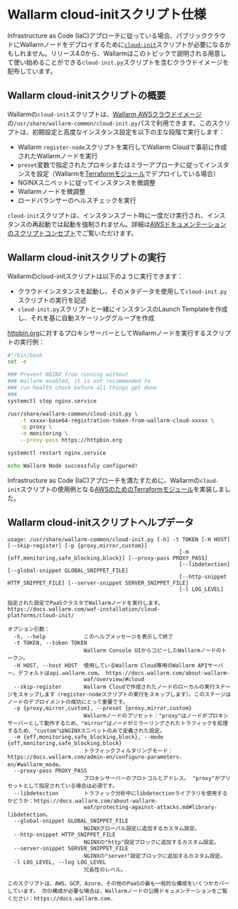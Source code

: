 # Wallarm cloud-initスクリプト仕様

Infrastructure as Code (IaC)アプローチに従っている場合、パブリッククラウドにWallarmノードをデプロイするために[`cloud-init`](https://cloudinit.readthedocs.io/en/latest/index.html)スクリプトが必要になるかもしれません。リリース4.0から、Wallarmはこのトピックで説明される用意して使い始めることができる`cloud-init.py`スクリプトを含むクラウドイメージを配布しています。

## Wallarm cloud-initスクリプトの概要

Wallarmの`cloud-init`スクリプトは、[Wallarm AWSクラウドイメージ](https://aws.amazon.com/marketplace/pp/prodview-5rl4dgi4wvbfe)の`/usr/share/wallarm-common/cloud-init.py`パスで利用できます。このスクリプトは、初期設定と高度なインスタンス設定を以下の主な段階で実行します：

* Wallarm `register-node`スクリプトを実行してWallarm Cloudで事前に作成されたWallarmノードを実行 
* `preset`変数で指定されたプロキシまたはミラーアプローチに従ってインスタンスを設定（Wallarmを[Terraformモジュール](aws/terraform-module/overview.md)でデプロイしている場合）
* NGINXスニペットに従ってインスタンスを微調整
* Wallarmノードを微調整
* ロードバランサーのヘルスチェックを実行

`cloud-init`スクリプトは、インスタンスブート時に一度だけ実行され、インスタンスの再起動では起動を強制されません。詳細は[AWSドキュメンテーションのスクリプトコンセプト](https://docs.aws.amazon.com/AWSEC2/latest/UserGuide/user-data.html)でご覧いただけます。

## Wallarm cloud-initスクリプトの実行

Wallarmのcloud-initスクリプトは以下のように実行できます：

* クラウドインスタンスを起動し、そのメタデータを使用して`cloud-init.py`スクリプトの実行を記述
* `cloud-init.py`スクリプトと一緒にインスタンスのLaunch Templateを作成し、それを基に自動スケーリンググループを作成

[httpbin.org](https://httpbin.org)に対するプロキシサーバーとしてWallarmノードを実行するスクリプトの実行例：

```bash
#!/bin/bash
set -e

### Prevent NGINX from running without
### Wallarm enabled, it is not recommended to
### run health check before all things get done
###
systemctl stop nginx.service

/usr/share/wallarm-common/cloud-init.py \
    -t xxxxx-base64-registration-token-from-wallarm-cloud-xxxxx \
    -p proxy \
    -m monitoring \
    --proxy-pass https://httpbin.org

systemctl restart nginx.service

echo Wallarm Node successfuly configured!
```

Infrastructure as Code (IaC)アプローチを満たすために、Wallarmの`cloud-init`スクリプトの使用例となる[AWSのためのTerraformモジュール](aws/terraform-module/overview.md)を実装しました。

## Wallarm cloud-initスクリプトヘルプデータ

```plain
usage: /usr/share/wallarm-common/cloud-init.py [-h] -t TOKEN [-H HOST] [--skip-register] [-p {proxy,mirror,custom}]
                                                      [-m {off,monitoring,safe_blocking,block}] [--proxy-pass PROXY_PASS]
                                                      [--libdetection] [--global-snippet GLOBAL_SNIPPET_FILE]
                                                      [--http-snippet HTTP_SNIPPET_FILE] [--server-snippet SERVER_SNIPPET_FILE]
                                                      [-l LOG_LEVEL]

指定された設定でPaaSクラスタでWallarmノードを実行します。 https://docs.wallarm.com/waf-installation/cloud-
platforms/cloud-init/

オプション引数：
  -h, --help            このヘルプメッセージを表示して終了
  -t TOKEN, --token TOKEN
                        Wallarm Console UIからコピーしたWallarmノードのトークン。
  -H HOST, --host HOST  使用しているWallarm Cloud専用のWallarm APIサーバー。デフォルトはapi.wallarm.com。 https://docs.wallarm.com/about-wallarm-
                        waf/overview/#cloud
  --skip-register       Wallarm Cloudで作成されたノードのローカルの実行ステージをスキップします（register-nodeスクリプトの実行をスキップします）。このステージはノードのデプロイメントの成功にとって重要です。
  -p {proxy,mirror,custom}, --preset {proxy,mirror,custom}
                        Wallarmノードのプリセット："proxy"はノードがプロキシサーバーとして動作するため、"mirror"はノードがミラーリングされたトラフィックを処理するため、"custom"はNGINXスニペットのみで定義された設定。
  -m {off,monitoring,safe_blocking,block}, --mode {off,monitoring,safe_blocking,block}
                        トラフィックフィルタリングモード：https://docs.wallarm.com/admin-en/configure-parameters-en/#wallarm_mode。
  --proxy-pass PROXY_PASS
                        プロキシサーバーのプロトコルとアドレス。 "proxy"がプリセットとして指定されている場合は必須です。
  --libdetection        トラフィック分析中にlibdetectionライブラリを使用するかどうか：https://docs.wallarm.com/about-wallarm-
                        waf/protecting-against-attacks.md#library-libdetection。
  --global-snippet GLOBAL_SNIPPET_FILE
                        NGINXグローバル設定に追加するカスタム設定。
  --http-snippet HTTP_SNIPPET_FILE
                        NGINXの"http"設定ブロックに追加するカスタム設定。
  --server-snippet SERVER_SNIPPET_FILE
                        NGINXの"server"設定ブロックに追加するカスタム設定。
  -l LOG_LEVEL, --log LOG_LEVEL
                        冗長性のレベル。

このスクリプトは、AWS、GCP、Azure、その他のPaaSの最も一般的な構成をいくつかカバーしています。 次の構成が必要な場合は、Wallarmノードの公開ドキュメンテーションをご覧ください：https://docs.wallarm.com.
```

